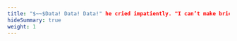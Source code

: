 ```yaml
---
title: "$~~$Data! Data! Data!" he cried impatiently. "I can’t make bricks without clay."
hideSummary: true
weight: 1
---
```

